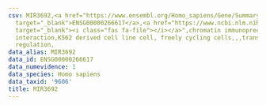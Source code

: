 ```yaml
---
csv: MIR3692,<a href="https://www.ensembl.org/Homo_sapiens/Gene/Summary?db=core;g=ENSG00000266617"
  target="_blank">ENSG00000266617</a>,<a href="https://www.ncbi.nlm.nih.gov/pubmed/23959860"
  target="_blank"><i class="fas fa-file"></i></a>",chromatin immunoprecipitation assay,direct
  interaction,K562 derived cell line cell, freely cycling cells,,,transcriptional
  regulation,
data_alias: MIR3692
data_id: ENSG00000266617
data_numevidence: 1
data_species: Homo sapiens
data_taxid: '9606'
title: MIR3692
---
```

